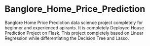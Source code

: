 # Banglore_Home_Price_Prediction
Banglore Home Price Prediction data science project completely for beginner and experienced apirants. It is completely Deployed House Prediction Project on Flask. This project completely based on Linear Regression while differentiating the Decision Tree and Lasso. 
